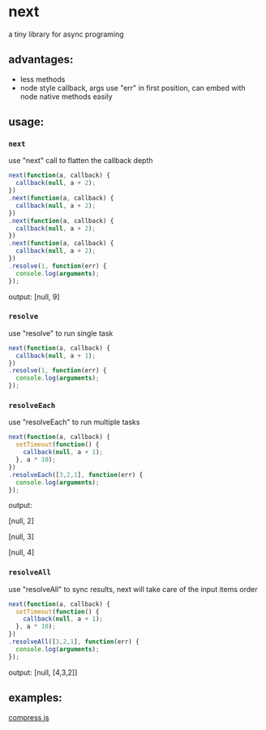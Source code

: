next
====

a tiny library for async programing

advantages:
---
* less methods
* node style callback, args use "err" in first position, can embed with node native methods easily

usage:
---

### `next`

use &quot;next&quot; call to flatten the callback depth 

```javascript
next(function(a, callback) {
  callback(null, a + 2);
})
.next(function(a, callback) {
  callback(null, a + 2);
})
.next(function(a, callback) {
  callback(null, a + 2);
})
.next(function(a, callback) {
  callback(null, a + 2);
})
.resolve(1, function(err) {
  console.log(arguments);
});
```
output: [null, 9]


### `resolve`

use "resolve" to run single task

```javascript
next(function(a, callback) {
  callback(null, a + 1);
})
.resolve(1, function(err) {
  console.log(arguments);
});
```

### `resolveEach`

use "resolveEach" to run multiple tasks

```javascript
next(function(a, callback) {
  setTimeout(function() {
    callback(null, a + 1);
  }, a * 10);  
})
.resolveEach([3,2,1], function(err) {
  console.log(arguments);
});
```
output: 

[null, 2]

[null, 3]

[null, 4]


### `resolveAll`

use "resolveAll" to sync results, next will take care of the input items order

```javascript
next(function(a, callback) {
  setTimeout(function() {
    callback(null, a + 1);
  }, a * 10);  
})
.resolveAll([3,2,1], function(err) {
  console.log(arguments);
});
```
output: [null, [4,3,2]]

examples:
---
[compress js](https://github.com/youngjay/next/blob/master/examples/compress/compress.js)